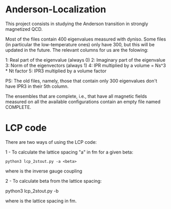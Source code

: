 # Anderson-Localization
This project consists in studying the Anderson transition in strongly magnetized QCD.

Most of the files contain 400 eigenvalues measured with dyniso. Some files (in particular the
low-temperature ones) only have 300, but this will be updated in the future. The relevant columns
for us are the folowing:

1: Real part of the eigenvalue (always 0)
2: Imaginary part of the eigenvalue
3: Norm of the eigenvectors (always 1)
4: IPR multiplied by a volume = Ns^3 * Nt factor
5: IPR3 multiplied by a volume factor

PS: The old files, namely, those that contain only 300 eigenvalues don't have IPR3 in their 5th
column.

The ensembles that are complete, i.e., that have all magnetic fields measured on all the available
configurations contain an empty file named COMPLETE. 

# LCP code

There are two ways of using the LCP code:

1 - To calculate the lattice spacing "a" in fm for a given beta:

    python3 lcp_2stout.py -a <beta>

   where <beta> is the inverse gauge coupling

2 - To calculate beta from the lattice spacing:

   python3 lcp_2stout.py -b <a>

   where <a> is the lattice spacing in fm.
